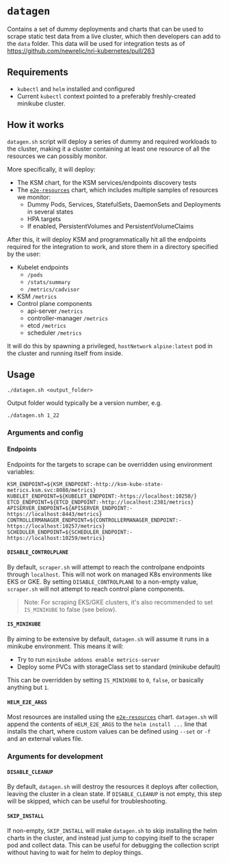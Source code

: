 # `datagen`

Contains a set of dummy deployments and charts that can be used to scrape static test data from a live cluster, which then developers can add to the `data` folder. This data will be used for integration tests as of https://github.com/newrelic/nri-kubernetes/pull/263

## Requirements

* `kubectl` and `helm` installed and configured
* Current `kubectl` context pointed to a preferably freshly-created minikube cluster.

## How it works

`datagen.sh` script will deploy a series of dummy and required workloads to the cluster, making it a cluster containing at least one resource of all the resources we can possibly monitor.

More specifically, it will deploy:
- The KSM chart, for the KSM services/endpoints discovery tests
- The [`e2e-resources`](../../../e2e/charts/e2e-resources) chart, which includes multiple samples of resources we monitor:
  - Dummy Pods, Services, StatefulSets, DaemonSets and Deployments in several states
  - HPA targets
  - If enabled, PersistentVolumes and PersistentVolumeClaims

After this, it will deploy KSM and programmatically hit all the endpoints required for the integration to work, and store them in a directory specified by the user:

- Kubelet endpoints
  - `/pods` 
  - `/stats/summary`
  - `/metrics/cadvisor`
- KSM `/metrics`
- Control plane components
  - api-server `/metrics`
  - controller-manager `/metrics`
  - etcd `/metrics`
  - scheduler `/metrics`

It will do this by spawning a privileged, `hostNetwork` `alpine:latest` pod in the cluster and running itself from inside.

## Usage

```
./datagen.sh <output_folder>
```

Output folder would typically be a version number, e.g.

```shell
./datagen.sh 1_22
```

### Arguments and config

#### Endpoints

Endpoints for the targets to scrape can be overridden using environment variables:

```shell
KSM_ENDPOINT=${KSM_ENDPOINT:-http://ksm-kube-state-metrics.ksm.svc:8080/metrics}
KUBELET_ENDPOINT=${KUBELET_ENDPOINT:-https://localhost:10250/}
ETCD_ENDPOINT=${ETCD_ENDPOINT:-http://localhost:2381/metrics}
APISERVER_ENDPOINT=${APISERVER_ENDPOINT:-https://localhost:8443/metrics}
CONTROLLERMANAGER_ENDPOINT=${CONTROLLERMANAGER_ENDPOINT:-https://localhost:10257/metrics}
SCHEDULER_ENDPOINT=${SCHEDULER_ENDPOINT:-https://localhost:10259/metrics}
```

#### `DISABLE_CONTROLPLANE`

By default, `scraper.sh` will attempt to reach the controlpane endpoints through `localhost`. This will not work on managed K8s environments like EKS or GKE. By setting `DISABLE_CONTROLPLANE` to a non-empty value, `scraper.sh` will not attempt to reach control plane components.

> Note: For scraping EKS/GKE clusters, it's also recommended to set `IS_MINIKUBE` to false (see below). 

#### `IS_MINIKUBE`

By aiming to be extensive by default, `datagen.sh` will assume it runs in a minikube environment. This means it will:
- Try to run `minikube addons enable metrics-server`
- Deploy some PVCs with storageClass set to standard (minikube default)

This can be overridden by setting `IS_MINIKUBE` to `0`, `false`, or basically anything but `1`.

#### `HELM_E2E_ARGS`

Most resources are installed using the [`e2e-resources`](../../../e2e/charts/e2e-resources) chart. `datagen.sh` will append the contents of `HELM_E2E_ARGS` to the `helm install ...` line that installs the chart, where custom values can be defined using `--set` or `-f` and an external values file.

### Arguments for development

#### `DISABLE_CLEANUP`

By default, `datagen.sh` will destroy the resources it deploys after collection, leaving the cluster in a clean state. If `DISABLE_CLEANUP` is not empty, this step will be skipped, which can be useful for troubleshooting.

#### `SKIP_INSTALL`

If non-empty, `SKIP_INSTALL` will make `datagen.sh` to skip installing the helm charts in the cluster, and instead just jump to copying itself to the scraper pod and collect data. This can be useful for debugging the collection script without having to wait for helm to deploy things.

